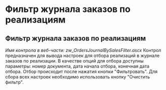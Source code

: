 ﻿---
description: 2.4.7
---
# Фильтр журнала заказов по реализациям
## Фильтр журнала заказов по реализациям
*Имя контрола в веб-части: zw_OrdersJournalBySalesFilter.ascx*
Контрол предназначен для вывода настроек для отбора реализаций в журнале заказов по реализации.
В качестве опций для отбора доступны параметры: номер документа, дата начала отбора, конечная дата отбора.
Отбор происходит после нажатия кнопки "Фильтровать".
Для сбора всех настроек необходимо использовать кнопку "Очистить фильтр".
